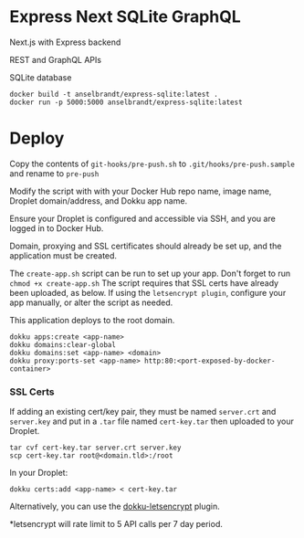 # Express Next SQLite GraphQL

Next.js with Express backend

REST and GraphQL APIs

SQLite database

```
docker build -t anselbrandt/express-sqlite:latest .
docker run -p 5000:5000 anselbrandt/express-sqlite:latest
```

# Deploy

Copy the contents of `git-hooks/pre-push.sh` to `.git/hooks/pre-push.sample` and rename to `pre-push`

Modify the script with with your Docker Hub repo name, image name, Droplet domain/address, and Dokku app name.

Ensure your Droplet is configured and accessible via SSH, and you are logged in to Docker Hub.

Domain, proxying and SSL certificates should already be set up, and the application must be created.

The `create-app.sh` script can be run to set up your app. Don't forget to run `chmod +x create-app.sh` The script requires that SSL certs have already been uploaded, as below. If using the `letsencrypt plugin`, configure your app manually, or alter the script as needed.

This application deploys to the root domain.

```
dokku apps:create <app-name>
dokku domains:clear-global
dokku domains:set <app-name> <domain>
dokku proxy:ports-set <app-name> http:80:<port-exposed-by-docker-container>
```

### SSL Certs

If adding an existing cert/key pair, they must be named `server.crt` and `server.key` and put in a `.tar` file named `cert-key.tar` then uploaded to your Droplet.

```
tar cvf cert-key.tar server.crt server.key
scp cert-key.tar root@<domain.tld>:/root
```

In your Droplet:

```
dokku certs:add <app-name> < cert-key.tar
```

Alternatively, you can use the [dokku-letsencrypt](https://github.com/dokku/dokku-letsencrypt) plugin.

\*letsencrypt will rate limit to 5 API calls per 7 day period.
